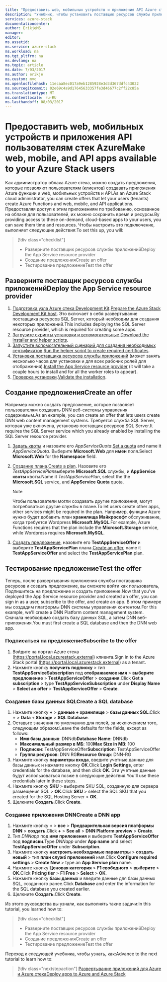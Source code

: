 ```yaml
---
title: "Предоставить web, мобильных устройств и приложения API Azure стека пользователям | Документы Microsoft"
description: "Учебник, чтобы установить поставщик ресурсов службы приложений и создать предлагает, предоставить пользователям Azure стека возможность создавать веб-мобильных устройств и приложения API."
services: azure-stack
documentationcenter: 
author: ErikjeMS
manager: 
editor: 
ms.assetid: 
ms.service: azure-stack
ms.workload: na
ms.tgt_pltfrm: na
ms.devlang: na
ms.topic: article
ms.date: 7/03/2017
ms.author: erikje
ms.custom: mvc
ms.openlocfilehash: 11ecaa8ec017a9eb1285928e3d3d367ddfc43022
ms.sourcegitcommit: 02e69c4a9d17645633357fe3d46677c2ff22c85a
ms.translationtype: MT
ms.contentlocale: ru-RU
ms.lasthandoff: 08/03/2017
---
```

# <a name="make-web-mobile-and-api-apps-available-to-your-azure-stack-users"></a><span data-ttu-id="04f5a-103">Предоставить web, мобильных устройств и приложения API пользователям стек Azure</span><span class="sxs-lookup"><span data-stu-id="04f5a-103">Make web, mobile, and API apps available to your Azure Stack users</span></span>

<span data-ttu-id="04f5a-104">Как администратор облака Azure стека, можно создать предложения, которые позволяют пользователям (клиентов) создавать приложения Azure функции и web, мобильных устройств и API.</span><span class="sxs-lookup"><span data-stu-id="04f5a-104">As an Azure Stack cloud administrator, you can create offers that let your users (tenants) create Azure Functions and web, mobile, and API applications.</span></span> <span data-ttu-id="04f5a-105">Предоставляя доступ к этим приложениям по требованию, основанное на облаке для пользователей, их можно сохранить время и ресурсы.</span><span class="sxs-lookup"><span data-stu-id="04f5a-105">By providing access to these on-demand, cloud-based apps to your users, you can save them time and resources.</span></span> <span data-ttu-id="04f5a-106">Чтобы настроить это подключение, выполняет следующие действия:</span><span class="sxs-lookup"><span data-stu-id="04f5a-106">To set this up, you will:</span></span>

> [!div class="checklist"]
> * <span data-ttu-id="04f5a-107">Разверните поставщик ресурсов службы приложений</span><span class="sxs-lookup"><span data-stu-id="04f5a-107">Deploy the App Service resource provider</span></span>
> * <span data-ttu-id="04f5a-108">Создание предложения</span><span class="sxs-lookup"><span data-stu-id="04f5a-108">Create an offer</span></span>
> * <span data-ttu-id="04f5a-109">Тестирование предложение</span><span class="sxs-lookup"><span data-stu-id="04f5a-109">Test the offer</span></span>

## <a name="deploy-the-app-service-resource-provider"></a><span data-ttu-id="04f5a-110">Разверните поставщик ресурсов службы приложений</span><span class="sxs-lookup"><span data-stu-id="04f5a-110">Deploy the App Service resource provider</span></span>

1. <span data-ttu-id="04f5a-111">[Подготовка узла Azure стека Development Kit](azure-stack-app-service-before-you-get-started.md).</span><span class="sxs-lookup"><span data-stu-id="04f5a-111">[Prepare the Azure Stack Development Kit host](azure-stack-app-service-before-you-get-started.md).</span></span> <span data-ttu-id="04f5a-112">Это включает в себя развертывание поставщика ресурсов SQL Server, который необходим для создания некоторых приложений.</span><span class="sxs-lookup"><span data-stu-id="04f5a-112">This includes deploying the SQL Server resource provider, which is required for creating some apps.</span></span>
2. <span data-ttu-id="04f5a-113">[Загрузите скрипты установки и вспомогательные](azure-stack-app-service-deploy.md#download-the-required-components).</span><span class="sxs-lookup"><span data-stu-id="04f5a-113">[Download the installer and helper scripts](azure-stack-app-service-deploy.md#download-the-required-components).</span></span>
3. <span data-ttu-id="04f5a-114">[Запустите вспомогательный сценарий для создания необходимых сертификатов](azure-stack-app-service-deploy.md#create-certificates-required-by-app-service-on-azure-stack).</span><span class="sxs-lookup"><span data-stu-id="04f5a-114">[Run the helper script to create required certificates](azure-stack-app-service-deploy.md#create-certificates-required-by-app-service-on-azure-stack).</span></span>
4. <span data-ttu-id="04f5a-115">[Установка поставщика ресурсов службы приложений](azure-stack-app-service-deploy.md#use-the-installer-to-download-and-install-app-service-on-azure-stack) (может занять несколько часов для установки и для всех рабочих ролей для отображения).</span><span class="sxs-lookup"><span data-stu-id="04f5a-115">[Install the App Service resource provider](azure-stack-app-service-deploy.md#use-the-installer-to-download-and-install-app-service-on-azure-stack) (it will take a couple hours to install and for all the worker roles to appear).</span></span>
5. <span data-ttu-id="04f5a-116">[Проверка установки](azure-stack-app-service-deploy.md#validate-the-app-service-on-azure-stack-installation).</span><span class="sxs-lookup"><span data-stu-id="04f5a-116">[Validate the installation](azure-stack-app-service-deploy.md#validate-the-app-service-on-azure-stack-installation).</span></span>

## <a name="create-an-offer"></a><span data-ttu-id="04f5a-117">Создание предложения</span><span class="sxs-lookup"><span data-stu-id="04f5a-117">Create an offer</span></span>

<span data-ttu-id="04f5a-118">Например можно создать предложение, которое позволяет пользователям создавать DNN веб-системы управления содержимым.</span><span class="sxs-lookup"><span data-stu-id="04f5a-118">As an example, you can create an offer that lets users create DNN web content management systems.</span></span> <span data-ttu-id="04f5a-119">Требуется служба SQL Server, которая уже включена, установив поставщик ресурсов SQL Server.</span><span class="sxs-lookup"><span data-stu-id="04f5a-119">It requires the SQL Server service which you already enabled by installing the SQL Server resource provider.</span></span>

1.  <span data-ttu-id="04f5a-120">[Задать квоты](azure-stack-setting-quotas.md) и назовите его *AppServiceQuota*.</span><span class="sxs-lookup"><span data-stu-id="04f5a-120">[Set a quota](azure-stack-setting-quotas.md) and name it *AppServiceQuota*.</span></span> <span data-ttu-id="04f5a-121">Выберите **Microsoft.Web** для **имен** поля.</span><span class="sxs-lookup"><span data-stu-id="04f5a-121">Select **Microsoft.Web** for the **Namespace** field.</span></span>
2.  <span data-ttu-id="04f5a-122">[Создание плана](azure-stack-create-plan.md).</span><span class="sxs-lookup"><span data-stu-id="04f5a-122">[Create a plan](azure-stack-create-plan.md).</span></span> <span data-ttu-id="04f5a-123">Назовите его *TestAppServicePlan*выберите **Microsoft.SQL** службы, и **AppService квоты** квоты.</span><span class="sxs-lookup"><span data-stu-id="04f5a-123">Name it *TestAppServicePlan*, select the the **Microsoft.SQL** service, and **AppService Quota** quota.</span></span>

    > [!NOTE]
    > <span data-ttu-id="04f5a-124">Чтобы пользователи могли создавать другие приложения, могут потребоваться другие службы в плане.</span><span class="sxs-lookup"><span data-stu-id="04f5a-124">To let users create other apps, other services might be required in the plan.</span></span> <span data-ttu-id="04f5a-125">Например, функции Azure нужно будет добавить план **хранилища Майкрософт** обслуживание, когда требуется Wordpress **Microsoft.MySQL**.</span><span class="sxs-lookup"><span data-stu-id="04f5a-125">For example, Azure Functions requires that the plan     include the **Microsoft.Storage** service, while Wordpress requires **Microsoft.MySQL**.</span></span>
    > 
    >

3.  <span data-ttu-id="04f5a-126">[Создать предложение](azure-stack-create-offer.md), назовите его **TestAppServiceOffer** и выберите **TestAppServicePlan** плана.</span><span class="sxs-lookup"><span data-stu-id="04f5a-126">[Create an offer](azure-stack-create-offer.md), name it **TestAppServiceOffer** and select the **TestAppServicePlan** plan.</span></span>

## <a name="test-the-offer"></a><span data-ttu-id="04f5a-127">Тестирование предложение</span><span class="sxs-lookup"><span data-stu-id="04f5a-127">Test the offer</span></span>

<span data-ttu-id="04f5a-128">Теперь, после развертывания приложения службы поставщика ресурсов и создать предложение, вы сможете войти как пользователь, Подпишитесь на предложение и создать приложение.</span><span class="sxs-lookup"><span data-stu-id="04f5a-128">Now that you've deployed the App Service resource provider and created an offer, you can sign in as a user, subscribe to the offer, and create an app.</span></span> <span data-ttu-id="04f5a-129">В этом примере мы создадим платформы DNN системы управления контентом.</span><span class="sxs-lookup"><span data-stu-id="04f5a-129">For this example, we'll create a DNN Platform content management system.</span></span> <span data-ttu-id="04f5a-130">Сначала необходимо создать базу данных SQL, а затем DNN веб-приложения.</span><span class="sxs-lookup"><span data-stu-id="04f5a-130">You must first create a SQL database and then the DNN web app.</span></span>

### <a name="subscribe-to-the-offer"></a><span data-ttu-id="04f5a-131">Подписаться на предложение</span><span class="sxs-lookup"><span data-stu-id="04f5a-131">Subscribe to the offer</span></span>
1. <span data-ttu-id="04f5a-132">Войдите на портал Azure стека (https://portal.local.azurestack.external) клиента.</span><span class="sxs-lookup"><span data-stu-id="04f5a-132">Sign in to the Azure Stack portal (https://portal.local.azurestack.external) as a tenant.</span></span>
2. <span data-ttu-id="04f5a-133">Нажмите кнопку **получить подписку** > тип **TestAppServiceSubscription** под **отображаемое имя** > **выберите предложение**  >  **TestAppServiceOffer** > **создания**.</span><span class="sxs-lookup"><span data-stu-id="04f5a-133">Click **Get a subscription** > type **TestAppServiceSubscription** under **Display Name** > **Select an offer** > **TestAppServiceOffer** > **Create**.</span></span>

### <a name="create-a-sql-database"></a><span data-ttu-id="04f5a-134">Создание базы данных SQL</span><span class="sxs-lookup"><span data-stu-id="04f5a-134">Create a SQL database</span></span>

1. <span data-ttu-id="04f5a-135">Нажмите кнопку  **+**   >  **данные + хранилище** > **базы данных SQL**.</span><span class="sxs-lookup"><span data-stu-id="04f5a-135">Click **+** > **Data + Storage** > **SQL Database**.</span></span>
2. <span data-ttu-id="04f5a-136">Оставьте значения по умолчанию для полей, за исключением того, следующим образом:</span><span class="sxs-lookup"><span data-stu-id="04f5a-136">Leave the defaults for the fields, except as follows:</span></span>
    - <span data-ttu-id="04f5a-137">**Имя базы данных**: DNNdb</span><span class="sxs-lookup"><span data-stu-id="04f5a-137">**Database Name**: DNNdb</span></span>
    - <span data-ttu-id="04f5a-138">**Максимальный размер в МБ**: 100</span><span class="sxs-lookup"><span data-stu-id="04f5a-138">**Max Size in MB**: 100</span></span>
    - <span data-ttu-id="04f5a-139">**Подписки**: TestAppServiceOffer</span><span class="sxs-lookup"><span data-stu-id="04f5a-139">**Subscription**: TestAppServiceOffer</span></span>
    - <span data-ttu-id="04f5a-140">**Группа ресурсов**: DNN RG</span><span class="sxs-lookup"><span data-stu-id="04f5a-140">**Resource Group**: DNN-RG</span></span>
3. <span data-ttu-id="04f5a-141">Нажмите кнопку **параметры входа**, введите учетные данные для базы данных и нажмите кнопку **ОК**.</span><span class="sxs-lookup"><span data-stu-id="04f5a-141">Click **Login Settings**, enter credentials for the database, and then click **OK**.</span></span> <span data-ttu-id="04f5a-142">Эти учетные данные будут использоваться позже в следующие действия.</span><span class="sxs-lookup"><span data-stu-id="04f5a-142">You'll use these credentials later in these steps.</span></span>
4. <span data-ttu-id="04f5a-143">Нажмите кнопку **SKU** > выберите SKU SQL, созданную для сервера размещения SQL > **ОК**.</span><span class="sxs-lookup"><span data-stu-id="04f5a-143">Click **SKU** > select the SQL SKU that you created for the SQL Hosting Server > **OK**.</span></span>
5. <span data-ttu-id="04f5a-144">Щелкните **Создать**.</span><span class="sxs-lookup"><span data-stu-id="04f5a-144">Click **Create**.</span></span>

### <a name="create-a-dnn-app"></a><span data-ttu-id="04f5a-145">Создание приложения DNN</span><span class="sxs-lookup"><span data-stu-id="04f5a-145">Create a DNN app</span></span>    

1. <span data-ttu-id="04f5a-146">Нажмите кнопку  **+**   >  **все** > **Предварительная версия платформы DNN** > **создать**.</span><span class="sxs-lookup"><span data-stu-id="04f5a-146">Click **+** > **See all** > **DNN Platform preview** > **Create**.</span></span>
2. <span data-ttu-id="04f5a-147">Тип *DNNapp* под **имя приложения** и выберите **TestAppServiceOffer** под **подписки**.</span><span class="sxs-lookup"><span data-stu-id="04f5a-147">Type *DNNapp* under **App name** and select **TestAppServiceOffer** under **Subscription**.</span></span>
3. <span data-ttu-id="04f5a-148">Нажмите кнопку **настроить необходимые параметры** > **создать новый** > тип **план служб приложений** имя.</span><span class="sxs-lookup"><span data-stu-id="04f5a-148">Click **Configure required settings** > **Create New** > type an **App Service plan** name.</span></span>
4. <span data-ttu-id="04f5a-149">Нажмите кнопку **Ценовая категория** > **F1 свободного** > **выберите** > **ОК**.</span><span class="sxs-lookup"><span data-stu-id="04f5a-149">Click **Pricing tier** > **F1 Free** > **Select** > **OK**.</span></span>
5. <span data-ttu-id="04f5a-150">Нажмите кнопку **базы данных** и введите данные для базы данных SQL, созданного ранее.</span><span class="sxs-lookup"><span data-stu-id="04f5a-150">Click **Database** and enter the information for the SQL database you created earlier.</span></span>
6. <span data-ttu-id="04f5a-151">Щелкните **Создать**.</span><span class="sxs-lookup"><span data-stu-id="04f5a-151">Click **Create**.</span></span>

<span data-ttu-id="04f5a-152">Из этого руководства вы узнали, как выполнять такие задачи:</span><span class="sxs-lookup"><span data-stu-id="04f5a-152">In this tutorial, you learned how to:</span></span>

> [!div class="checklist"]
> * <span data-ttu-id="04f5a-153">Разверните поставщик ресурсов службы приложений</span><span class="sxs-lookup"><span data-stu-id="04f5a-153">Deploy the App Service resource provider</span></span>
> * <span data-ttu-id="04f5a-154">Создание предложения</span><span class="sxs-lookup"><span data-stu-id="04f5a-154">Create an offer</span></span>
> * <span data-ttu-id="04f5a-155">Тестирование предложение</span><span class="sxs-lookup"><span data-stu-id="04f5a-155">Test the offer</span></span>

<span data-ttu-id="04f5a-156">Переход к следующей учебника, чтобы узнать, как:</span><span class="sxs-lookup"><span data-stu-id="04f5a-156">Advance to the next tutorial to learn how to:</span></span>

> [!div class="nextstepaction"]
> [<span data-ttu-id="04f5a-157">Развертывание приложений для Azure и Azure стека</span><span class="sxs-lookup"><span data-stu-id="04f5a-157">Deploy apps to Azure and Azure Stack</span></span>](azure-stack-solution-pipeline.md)
